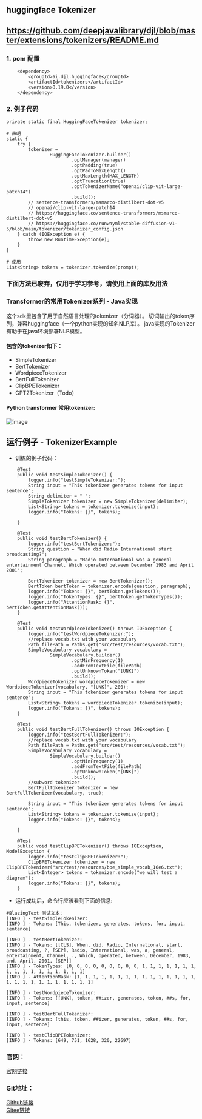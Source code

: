 ## huggingface Tokenizer

## https://github.com/deepjavalibrary/djl/blob/master/extensions/tokenizers/README.md
### 1. pom 配置
        <dependency>
            <groupId>ai.djl.huggingface</groupId>
            <artifactId>tokenizers</artifactId>
            <version>0.19.0</version>
        </dependency>


### 2. 例子代码
    private static final HuggingFaceTokenizer tokenizer;
    
    # 声明
    static {
        try {
            tokenizer =
                    HuggingFaceTokenizer.builder()
                            .optManager(manager)
                            .optPadding(true)
                            .optPadToMaxLength()
                            .optMaxLength(MAX_LENGTH)
                            .optTruncation(true)
                            .optTokenizerName("openai/clip-vit-large-patch14")
                            .build();
            // sentence-transformers/msmarco-distilbert-dot-v5
            // openai/clip-vit-large-patch14
            // https://huggingface.co/sentence-transformers/msmarco-distilbert-dot-v5
            // https://huggingface.co/runwayml/stable-diffusion-v1-5/blob/main/tokenizer/tokenizer_config.json
        } catch (IOException e) {
            throw new RuntimeException(e);
        }
    }

    # 使用
    List<String> tokens = tokenizer.tokenize(prompt);



### 下面方法已废弃，仅用于学习参考，请使用上面的库及用法

### Transformer的常用Tokenizer系列 - Java实现
这个sdk里包含了用于自然语言处理的tokenizer（分词器）。
切词输出的token序列，兼容huggingface（一个python实现的知名NLP库）。
java实现的Tokenizer有助于在java环境部署NLP模型。

#### 包含的tokenizer如下：
- SimpleTokenizer
- BertTokenizer
- WordpieceTokenizer
- BertFullTokenizer
- ClipBPETokenizer
- GPT2Tokenizer（Todo）

#### Python transformer 常用tokenizer:
![image](https://aias-home.oss-cn-beijing.aliyuncs.com/AIAS/nlp_sdks/tokenizer_map.jpeg)

## 运行例子 - TokenizerExample
-  训练的例子代码：
```text
    @Test
    public void testSimpleTokenizer() {
        logger.info("testSimpleTokenizer:");
        String input = "This tokenizer generates tokens for input sentence";
        String delimiter = " ";
        SimpleTokenizer tokenizer = new SimpleTokenizer(delimiter);
        List<String> tokens = tokenizer.tokenize(input);
        logger.info("Tokens: {}", tokens);

    }

    @Test
    public void testBertTokenizer() {
        logger.info("testBertTokenizer:");
        String question = "When did Radio International start broadcasting?";
        String paragraph = "Radio International was a general entertainment Channel. Which operated between December 1983 and April 2001";

        BertTokenizer tokenizer = new BertTokenizer();
        BertToken bertToken = tokenizer.encode(question, paragraph);
        logger.info("Tokens: {}", bertToken.getTokens());
        logger.info("TokenTypes: {}", bertToken.getTokenTypes());
        logger.info("AttentionMask: {}", bertToken.getAttentionMask());
    }

    @Test
    public void testWordpieceTokenizer() throws IOException {
        logger.info("testWordpieceTokenizer:");
        //replace vocab.txt with your vocabulary
        Path filePath = Paths.get("src/test/resources/vocab.txt");
        SimpleVocabulary vocabulary =
                SimpleVocabulary.builder()
                        .optMinFrequency(1)
                        .addFromTextFile(filePath)
                        .optUnknownToken("[UNK]")
                        .build();
        WordpieceTokenizer wordpieceTokenizer = new WordpieceTokenizer(vocabulary, "[UNK]", 200);
        String input = "This tokenizer generates tokens for input sentence";
        List<String> tokens = wordpieceTokenizer.tokenize(input);
        logger.info("Tokens: {}", tokens);
    }
    
    @Test
    public void testBertFullTokenizer() throws IOException {
        logger.info("testBertFullTokenizer:");
        //replace vocab.txt with your vocabulary
        Path filePath = Paths.get("src/test/resources/vocab.txt");
        SimpleVocabulary vocabulary =
                SimpleVocabulary.builder()
                        .optMinFrequency(1)
                        .addFromTextFile(filePath)
                        .optUnknownToken("[UNK]")
                        .build();
        //subword tokenizer
        BertFullTokenizer tokenizer = new BertFullTokenizer(vocabulary, true);

        String input = "This tokenizer generates tokens for input sentence";
        List<String> tokens = tokenizer.tokenize(input);
        logger.info("Tokens: {}", tokens);

    }

    @Test
    public void testClipBPETokenizer() throws IOException, ModelException {
        logger.info("testClipBPETokenizer:");
        ClipBPETokenizer tokenizer = new ClipBPETokenizer("src/test/resources/bpe_simple_vocab_16e6.txt");
        List<Integer> tokens = tokenizer.encode("we will test a diagram");
        logger.info("Tokens: {}", tokens);
    }
```


-  运行成功后，命令行应该看到下面的信息:
```text
#BlazingText 测试文本：
[INFO ] - testSimpleTokenizer:
[INFO ] - Tokens: [This, tokenizer, generates, tokens, for, input, sentence]

[INFO ] - testBertTokenizer:
[INFO ] - Tokens: [[CLS], When, did, Radio, International, start, broadcasting, ?, [SEP], Radio, International, was, a, general, entertainment, Channel, ., Which, operated, between, December, 1983, and, April, 2001, [SEP]]
[INFO ] - TokenTypes: [0, 0, 0, 0, 0, 0, 0, 0, 0, 1, 1, 1, 1, 1, 1, 1, 1, 1, 1, 1, 1, 1, 1, 1, 1, 1]
[INFO ] - AttentionMask: [1, 1, 1, 1, 1, 1, 1, 1, 1, 1, 1, 1, 1, 1, 1, 1, 1, 1, 1, 1, 1, 1, 1, 1, 1, 1]

[INFO ] - testWordpieceTokenizer:
[INFO ] - Tokens: [[UNK], token, ##izer, generates, token, ##s, for, input, sentence]

[INFO ] - testBertFullTokenizer:
[INFO ] - Tokens: [this, token, ##izer, generates, token, ##s, for, input, sentence]

[INFO ] - testClipBPETokenizer:
[INFO ] - Tokens: [649, 751, 1628, 320, 22697]
```

### 官网：
[官网链接](http://www.aias.top/)

### Git地址：   
[Github链接](https://github.com/mymagicpower/AIAS)    
[Gitee链接](https://gitee.com/mymagicpower/AIAS)   